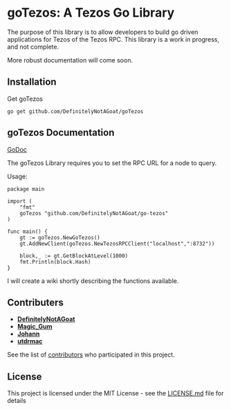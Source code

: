 # goTezos: A Tezos Go Library

The purpose of this library is to allow developers to build go driven applications for Tezos of the Tezos RPC. This library is a work in progress, and not complete. 

More robust documentation will come soon.

## Installation

Get goTezos 
```
go get github.com/DefinitelyNotAGoat/goTezos
```

## goTezos Documentation

[GoDoc](https://godoc.org/github.com/DefinitelyNotAGoat/go-tezos)

The goTezos Library requires you to set the RPC URL for a node to query. 


Usage:

```
package main

import (
	"fmt"
	goTezos "github.com/DefinitelyNotAGoat/go-tezos"
)

func main() {
	gt := goTezos.NewGoTezos()
	gt.AddNewClient(goTezos.NewTezosRPCClient("localhost",":8732"))

	block,_ := gt.GetBlockAtLevel(1000)
	fmt.Println(block.Hash)
}
```

I will create a wiki shortly describing the functions available.

## Contributers

* [**DefinitelyNotAGoat**](https://github.com/DefinitelyNotAGoat)
* [**Magic_Gum**](https://github.com/fkbenjamin)
* [**Johann**](https://github.com/tulpenhaendler)
* [**utdrmac**](https://github.com/utdrmac)

See the list of [contributors](https://github.com/DefinitelyNotAGoat/goTezos/graphs/contributors) who participated in this project.

## License

This project is licensed under the MIT License - see the [LICENSE.md](LICENSE.md) file for details
